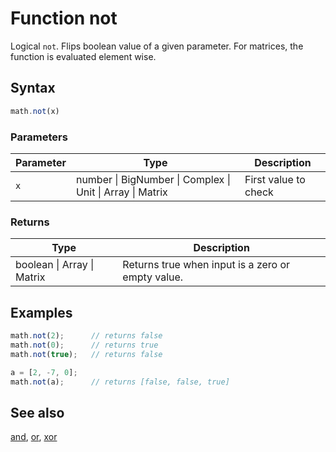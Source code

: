 # Function not

Logical `not`. Flips boolean value of a given parameter.
For matrices, the function is evaluated element wise.


## Syntax

```js
math.not(x)
```

### Parameters

Parameter | Type | Description
--------- | ---- | -----------
`x` | number &#124; BigNumber &#124; Complex &#124; Unit &#124; Array &#124; Matrix | First value to check

### Returns

Type | Description
---- | -----------
boolean &#124; Array &#124; Matrix |  Returns true when input is a zero or empty value.


## Examples

```js
math.not(2);      // returns false
math.not(0);      // returns true
math.not(true);   // returns false

a = [2, -7, 0];
math.not(a);      // returns [false, false, true]
```


## See also

[and](and.md),
[or](or.md),
[xor](xor.md)


<!-- Note: This file is automatically generated from source code comments. Changes made in this file will be overridden. -->

